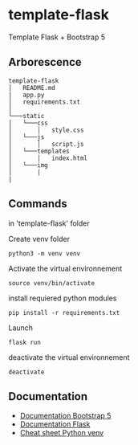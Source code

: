 # template-flask
Template Flask + Bootstrap 5



## Arborescence

```
template-flask
│   README.md
|   app.py
│   requirements.txt    
│
└───static
│   └───css
│       │   style.css
│   └───js
│       │   script.js
│   └───templates
│       │   index.html
│   └───img
│       | 
|
```
 
## Commands

in 'template-flask' folder

Create venv folder 
```
python3 -m venv venv 
```

Activate the virtual environnement
```
source venv/bin/activate 
```

install requiered python modules
```
pip install -r requirements.txt  
```

Launch 
```
flask run
```

deactivate the virtual environnement
```
deactivate 
```

## Documentation 

+ [Documentation Bootstrap 5](https://getbootstrap.com/docs/5.0/getting-started/introduction/)
+ [Documentation Flask](https://flask.palletsprojects.com/en/2.0.x/)
+ [Cheat sheet Python venv](https://aaronlelevier.github.io/virtualenv-cheatsheet/)

